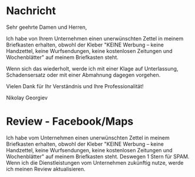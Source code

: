 # Nachricht

Sehr geehrte Damen und Herren,

Ich habe von Ihrem Unternehmen einen unerwünschten Zettel in meinem Briefkasten erhalten, obwohl der Kleber "KEINE Werbung – keine Handzettel, keine Wurfsendungen, keine kostenlosen Zeitungen und Wochenblätter" auf meinem Briefkasten steht.

Wenn sich das wiederholt, werde ich mit einer Klage auf Unterlassung, Schadensersatz oder mit einer Abmahnung dagegen vorgehen.

Vielen Dank für Ihr Verständnis und Ihre Professionalität!

Nikolay Georgiev

# Review - Facebook/Maps

Ich habe vom Unternehmen einen unerwünschten Zettel in meinem Briefkasten erhalten, obwohl der Kleber "KEINE Werbung – keine Handzettel, keine Wurfsendungen, keine kostenlosen Zeitungen und Wochenblätter" auf meinem Briefkasten steht. Deswegen 1 Stern für SPAM. Wenn ich die Dienstleistungen vom Unternehmen zukünftig nutze, werde ich meinen Review aktualisieren.
